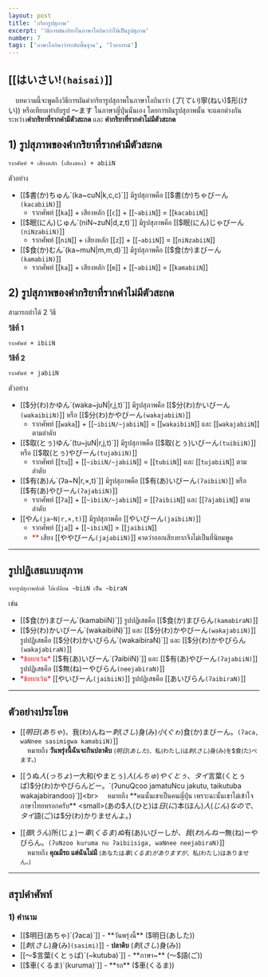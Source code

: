 ```yaml
---
layout: post
title: 'กริยารูปสุภาพ'
excerpt: 'วิธิการผันกริยาในภาษาโอกินาว่าให้เป็นรูปสุภาพ'
number: 7
tags: ['ภาษาโอกินาว่าระดับพื้นฐาน', 'ไวยากรณ์']
---
```


## [[はいさい!`(haisai)`]]

　บทความนี้จะพูดถึงวิธีการผันคำกริยารูปสุภาพในภาษาโอกินาว่า ($丁(てい)$寧(ねい)$形(けい)) หรือเทียบเท่ากับรูป ～ます ในภาษาญี่ปุ่นนั่นเอง โดยการผันรูปสุภาพนั้น จะแตกต่างกันระหว่าง**คำกริยาที่รากคำมีตัวสะกด** และ **คำกริยาที่รากคำไม่มีตัวสะกด**

## 1) รูปสุภาพของคำกริยาที่รากคำมีตัวสะกด

```ryu
รากศัพท์ + เสียงหลัก (เสียงสอง) + abiiN
```

ตัวอย่าง

- [[$書(か)ちゅん`(ka~cuN|k,c,c)`]] มีรูปสุภาพคือ [[$書(か)ちゃびーん`(kacabiiN)`]]
    - รากศัพท์ [[`ka`]] + เสียงหลัก [[`c`]] + [[`~abiiN`]] = [[`kacabiiN`]]
- [[$眠(にん)じゅん`(niN~zuN|d,z,t)`]] มีรูปสุภาพคือ [[$眠(にん)じゃびーん`(niNzabiiN)`]]
    - รากศัพท์ [[`niN`]] + เสียงหลัก [[`z`]] + [[`~abiiN`]] = [[`niNzabiiN`]]
- [[$食(か)むん`(ka~muN|m,m,d)`]] มีรูปสุภาพคือ [[$食(か)まびーん`(kamabiiN)`]]
    - รากศัพท์ [[`ka`]] + เสียงหลัก [[`m`]] + [[`~abiiN`]] = [[`kamabiiN`]]

## 2) รูปสุภาพของคำกริยาที่รากคำไม่มีตัวสะกด

สามารถทำได้ 2 วิธี

**วิธีที่ 1**
```ryu
รากศัพท์ + ibiiN
```

**วิธีที่ 2**
```ryu
รากศัพท์ + jabiiN
```

ตัวอย่าง

- [[$分(わ)かゆん`(waka~juN|r,j,t)`]] มีรูปสุภาพคือ [[$分(わ)かいびーん`(wakaibiiN)`]] หรือ [[$分(わ)かやびーん`(wakajabiiN)`]]
    - รากศัพท์ [[`waka`]] + [[`~ibiiN/~jabiiN`]] = [[`wakaibiiN`]] และ [[`wakajabiiN`]] ตามลำดับ
- [[$取(とぅ)ゆん`(tu~juN|r,j,t)`]] มีรูปสุภาพคือ [[$取(とぅ)いびーん`(tuibiiN)`]] หรือ [[$取(とぅ)やびーん`(tujabiiN)`]]
    - รากศัพท์ [[`tu`]] + [[`~ibiiN/~jabiiN`]] = [[`tubiiN`]] และ [[`tujabiiN`]] ตามลำดับ
- [[$有(あ)ん`(ʔa~N|r,×,t)`]] มีรูปสุภาพคือ [[$有(あ)いびーん`(ʔaibiiN)`]] หรือ [[$有(あ)やびーん`(ʔajabiiN)`]]
    - รากศัพท์ [[`ʔa`]] + [[`~ibiiN/~jabiiN`]] = [[`ʔaibiiN`]] และ [[`ʔajabiiN`]] ตามลำดับ
- [[やん`(ja~N|r,×,t)`]] มีรูปสุภาพคือ [[やいびーん`(jaibiiN)`]]
    - รากศัพท์ [[`ja`]] + [[`~ibiiN`]] = [[`jaibiiN`]]
    - <span style="color: red;">\*\*</span> เสียง [[ややびーん`(jajabiiN)`]] คาดว่าออกเสียงยากจึงไม่เป็นที่นิยมพูด

---

## รูปปฏิเสธแบบสุภาพ

```ryu
จากรูปสุภาพปกติ ให้เปลี่ยน ~biiN เป็น ~biraN
```

เช่น

- [[$食(か)まびーん`(kamabiiN)`]] รูปปฏิเสธคือ [[$食(か)まびらん`(kamabiraN)`]]
- [[$分(わ)かいびーん`(wakaibiiN)`]] และ [[$分(わ)かやびーん`(wakajabiiN)`]] รูปปฏิเสธคือ [[$分(わ)かいびらん`(wakaibiraN)`]] และ [[$分(わ)かやびらん`(wakajabiraN)`]]
- <span style="color: red">\*ข้อยกเว้น\*</span> [[$有(あ)いびーん`(ʔaibiiN)`]] และ [[$有(あ)やびーん`(ʔajabiiN)`]] รูปปฏิเสธคือ [[$無(ね)ーやびらん`(neejabiraN)`]]
- <span style="color: red">\*ข้อยกเว้น\*</span> [[やいびーん`(jaibiiN)`]] รูปปฏิเสธคือ [[あいびらん`(ʔaibiraN)`]]

---

## ตัวอย่างประโยค

- [[$明日(あちゃ)、$我(わ)んねー$刺(さし)$身(み)$小(ぐゎ)$食(か)まびーん。`(ʔaca, waNnee sasimigwa kamabiiN)`]]<br>
    　หมายถึง **วันพรุ่งนี้ฉันจะกินปลาดิบ** <small>($明日(あした)、$私(わたし)は$刺(さし)$身(み)を$食(た)べます。)</small>

- [[うぬ$人(っちょ)ー$大和(やまとぅ)$人(んちゅ)やくとぅ、タイ$言葉(くとぅば)$分(わ)かやびらんどー。`(ʔunuQcoo jamatuNcu jakutu, taikutuba wakajabirandoo)`]]<br>
    　หมายถึง **คนนั้นเขาเป็นคนญี่ปุ่น เพราะฉะนั้นเขาไม่เข้าใจภาษาไทยหรอกครับ** <small>(あの$人(ひと)は$日(に)$本(ほん)$人(じん)なので、タイ$語(ご)は$分(わ)かりませんよ。)</small>

- [[$御(うん)$所(じょ)ー$車(くるま)ぬ$有(あ)いびーしが、$我(わ)んねー$無(ね)ーやびらん。`(ʔuNzoo kuruma nu ʔaibiisiga, waNnee neejabiraN)`]]<br>
    　หมายถึง **คุณมีรถ แต่ฉันไม่มี** <small>(あなたは$車(くるま)がありますが、$私(わたし)はありません。)</small>

---

## สรุปคำศัพท์

### 1) คำนาม

- [[$明日(あちゃ)`(ʔaca)`]] - **วันพรุ่งนี้** ($明日(あした))
- [[$刺(さし)$身(み)`(sasimi)`]] - **ปลาดิบ** ($刺(さし)$身(み))
- [[～$言葉(くとぅば)`(~kutuba)`]] - **ภาษา~** (～$語(ご))
- [[$車(くるま)`(kuruma)`]] - **รถ** ($車(くるま))
